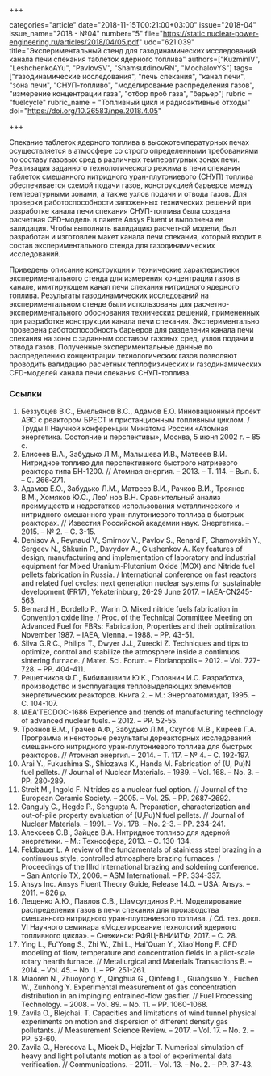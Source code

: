 +++

categories="article"
date="2018-11-15T00:21:00+03:00"
issue="2018-04"
issue_name="2018 - №04"
number="5"
file="https://static.nuclear-power-engineering.ru/articles/2018/04/05.pdf"
udc="621.039"
title="Экспериментальный стенд для газодинамических исследований канала печи спекания таблеток ядерного топлива"
authors=["KuzminIV", "LeshchenkoAYu", "PavlovSV", "ShamsutdinovRN", "MochalovYS"]
tags=["газодинамические исследования", "печь спекания", "канал печи", "зона печи", "СНУП-топливо", "моделирование распределения газов", "измерение концентрации газа", "отбор проб газа", "барьер"]
rubric = "fuelcycle"
rubric_name = "Топливный цикл и радиоактивные отходы"
doi="https://doi.org/10.26583/npe.2018.4.05"

+++

Спекание таблеток ядерного топлива в высокотемпературных печах осуществляется в атмосфере со строго определенными требованиями по составу газовых сред в различных температурных зонах печи. Реализация заданного технологического режима в печи спекания таблеток смешанного нитридного уран-плутониевого (СНУП) топлива обеспечивается схемой подачи газов, конструкцией барьеров между температурными зонами, а также узлов подачи и отвода газов. Для проверки работоспособности заложенных технических решений при разработке канала печи спекания СНУП-топлива была создана расчетная CFD-модель в пакете Ansys Fluent и выполнена ее валидация. Чтобы выполнить валидацию расчетной модели, был разработан и изготовлен макет канала печи спекания, который входит в состав экспериментального стенда для газодинамических исследований.

Приведены описание конструкции и технические характеристики экспериментального стенда для измерения концентрации газов в канале, имитирующем канал печи спекания нитридного ядерного топлива. Результаты газодинамических исследований на экспериментальном стенде были использованы для расчетно-экспериментального обоснования технических решений, примененных при разработке конструкции канала печи спекания. Экспериментально проверена работоспособность барьеров для разделения канала печи спекания на зоны с заданным составом газовых сред, узлов подачи и отвода газов. Полученные экспериментальные данные по распределению концентрации технологических газов позволяют проводить валидацию расчетных теплофизических и газодинамических CFD-моделей канала печи спекания СНУП-топлива.

### Ссылки

1. Беззубцев В.С., Емельянов В.С., Адамов Е.О. Инновационный проект АЭС с реактором БРЕСТ и пристанционным топливным циклом. / Труды II Научной конференции Минатома России «Атомная энергетика. Состояние и перспективы», Москва, 5 июня 2002 г. – 85 с.
2. Елисеев В.А., Забудько Л.М., Малышева И.В., Матвеев В.И. Нитридное топливо для перспективного быстрого натриевого реактора типа БН-1200. // Атомная энергия. – 2013. – Т. 114. – Вып. 5. – С. 266-271.
3. Адамов Е.О., Забудько Л.М., Матвеев В.И., Рачков В.И., Троянов В.М., Хомяков Ю.С., Лео' нов В.Н. Сравнительный анализ преимуществ и недостатков использования металлического и нитридного смешанного уран-плутониевого топлива в быстрых реакторах. // Известия Российской академии наук. Энергетика. – 2015. – № 2. – С. 3-15.
4. Denisov A., Reynaud V., Smirnov V., Pavlov S., Renard F, Chamovskih Y., Sergeev N., Shkurin P., Davydov A., Glushenkov A. Key features of design, manufacturing and implementation of laboratory and industrial equipment for Mixed Uranium-Plutonium Oxide (MOX) and Nitride fuel pellets fabrication in Russia. / International conference on fast reactors and related fuel cycles: next generation nuclear systems for sustainable development (FR17), Yekaterinburg, 26-29 June 2017. – IAEA-CN245-563.
5. Bernard H., Bordello P., Warin D. Mixed nitride fuels fabrication in Convention oxide line. / Proc. of the Technical Committee Meeting on Advanced Fuel for FBRs: Fabrication, Properties and their optimization. November 1987. – IAEA, Vienna. – 1988. – PP. 43-51.
6. Silva G.R.C., Philips T., Dwyer J.J., Zurecki Z. Techniques and tips to optimize, control and stabilize the atmosphere inside a contimuos sintering furnace. / Mater. Sci. Forum. – Florianopolis – 2012. – Vol. 727-728. – PP. 404-411.
7. Решетников Ф.Г., Бибилашвили Ю.К., Головнин И.С. Разработка, производство и эксплуатация тепловыделяющих элементов энергетических реакторов. Книга 2. – М.: Энергоатомиздат, 1995. – С. 104-107.
8. IAEA'TECDOC-1686 Experience and trends of manufacturing technology of advanced nuclear fuels. – 2012. – PP. 52-55.
9. Троянов В.М., Грачев А.Ф., Забудько Л.М., Скупов М.В., Киреев Г.А. Программа и некоторые результаты дореакторных исследований смешанного нитридного уран-плутониевого топлива для быстрых реакторов. // Атомная энергия. – 2014. – Т. 117. – № 4. – С. 192-197.
10. Arai Y., Fukushima S., Shiozawa K., Handa M. Fabrication of (U, Pu)N fuel pellets. // Journal of Nuclear Materials. – 1989. – Vol. 168. – No. 3. – PP. 280-289.
11. Streit M., Ingold F. Nitrides as a nuclear fuel option. // Journal of the European Ceramic Society. – 2005. – Vol. 25. – PP. 2687-2692.
12. Ganguly C., Hegde P., Sengupta A. Preparation, characterization and out-of-pile property evaluation of (U,Pu)N fuel pellets. // Journal of Nuclear Materials. – 1991. – Vol. 178. – No. 2-3. – PP. 234-241.
13. Алексеев С.В., Зайцев В.А. Нитридное топливо для ядерной энергетики. – М.: Техносфера, 2013. – С. 130-134.
14. Feldbauer L. A review of the fundamentals of stainless steel brazing in a continuous style, controlled atmosphere brazing furnaces. / Proceedings of the IIIrd International brazing and soldering conference. – San Antonio TX, 2006. – ASM International. – PP. 334-337.
15. Ansys Inc. Ansys Fluent Theory Guide, Release 14.0. – USA: Ansys. – 2011. – 826 p.
16. Лещенко А.Ю., Павлов С.В., Шамсутдинов Р.Н. Моделирование распределения газов в печи спекания для производства смешанного нитридного уран-плутониевого топлива. / Сб. тез. докл. VI Научного семинара «Моделирование технологий ядерного топливного цикла». – Снежинск: РФЯЦ-ВНИИТФ, 2017. – C. 28.
17. Ying L., Fu'Yong S., Zhi W., Zhi L., Hai'Quan Y., Xiao'Hong F. CFD modeling of flow, temperature and concentration fields in a pilot-scale rotary hearth furnace. // Metallurgical and Materials Transactions B. – 2014. – Vol. 45. – No. 1. – PP. 251-261.
18. Miaoren N., Zhuoyong Y., Qinghua G., Qinfeng L., Guangsuo Y., Fuchen W., Zunhong Y. Experimental measurement of gas concentration distribution in an impinging entrained-flow gasifier. // Fuel Processing Technology. – 2008. – Vol. 89. – No. 11. – PP. 1060-1068.
19. Zavila O., Blejchai. T. Capacities and limitations of wind tunnel physical experiments on motion and dispersion of different density gas pollutants. // Measurement Science Review. – 2017. – Vol. 17. – No. 2. – PP. 53-60.
20. Zavila O., Herecova L., Micek D., Hejzlar T. Numerical simulation of heavy and light pollutants motion as a tool of experimental data verification. // Communications. – 2011. – Vol. 13. – No. 2. – PP. 37-43.